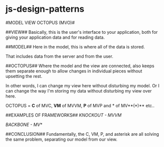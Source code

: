 # js-design-patterns


#MODEL VIEW OCTOPUS (MVO)#

##VIEW##
Basically, this is the user's interface to your application, both for giving your application data and for reading data.

##MODEL##
Here in the model, this is where all of the data is stored.

That includes data from the server and from the user.

##OCTOPUS##
Where the model and the view are connected, also keeps them separate enough to allow changes in individual pieces without upsetting the rest.

In other words, I can change my view here without disturbing my model. Or I can change the way I'm storing my data without disturbing my view over here.

OCTOPUS = **C** of MVC, **VM** of MVVM, **P** of MVP and * of MV**(*)** etc..

##EXAMPLES OF FRAMEWORKS##
*KNOCKOUT - MVVM*



*BACKBONE - MV**

##CONCLUSION##
Fundamentally, the C, VM, P, and asterisk are all solving the same problem, separating our model from our view.

